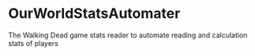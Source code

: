 # OurWorldStatsAutomater
The Walking Dead game stats reader to automate reading and calculation stats of players
